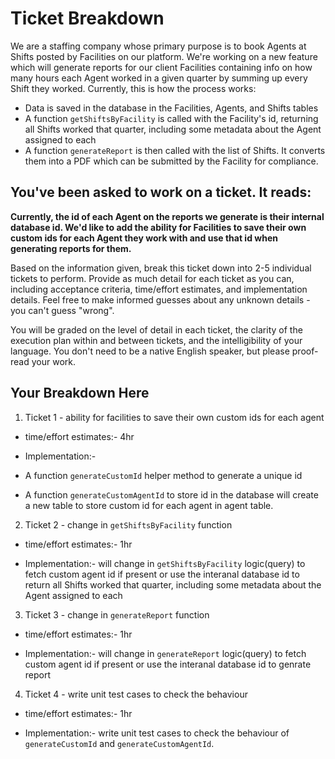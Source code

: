 # Ticket Breakdown
We are a staffing company whose primary purpose is to book Agents at Shifts posted by Facilities on our platform. We're working on a new feature which will generate reports for our client Facilities containing info on how many hours each Agent worked in a given quarter by summing up every Shift they worked. Currently, this is how the process works:

- Data is saved in the database in the Facilities, Agents, and Shifts tables
- A function `getShiftsByFacility` is called with the Facility's id, returning all Shifts worked that quarter, including some metadata about the Agent assigned to each
- A function `generateReport` is then called with the list of Shifts. It converts them into a PDF which can be submitted by the Facility for compliance.

## You've been asked to work on a ticket. It reads:

**Currently, the id of each Agent on the reports we generate is their internal database id. We'd like to add the ability for Facilities to save their own custom ids for each Agent they work with and use that id when generating reports for them.**


Based on the information given, break this ticket down into 2-5 individual tickets to perform. Provide as much detail for each ticket as you can, including acceptance criteria, time/effort estimates, and implementation details. Feel free to make informed guesses about any unknown details - you can't guess "wrong".


You will be graded on the level of detail in each ticket, the clarity of the execution plan within and between tickets, and the intelligibility of your language. You don't need to be a native English speaker, but please proof-read your work.

## Your Breakdown Here

1. Ticket 1 - ability for facilities to save their own custom ids for each agent

- time/effort estimates:- 4hr

- Implementation:-
- A function `generateCustomId` helper method to generate a unique id 
- A function `generateCustomAgentId` to store id in the database
will create a new table to store custom id for each agent in agent table. 

2. Ticket 2 - change in `getShiftsByFacility` function

- time/effort estimates:- 1hr

- Implementation:-
will change in `getShiftsByFacility` logic(query) to fetch custom agent id if present or use the interanal database id to return all Shifts worked that quarter, including some metadata about the Agent assigned to each


3. Ticket 3 - change in `generateReport` function

- time/effort estimates:- 1hr

- Implementation:-
will change in `generateReport` logic(query) to fetch custom agent id if present or use the interanal database id to genrate report


4. Ticket 4 - write unit test cases to check the behaviour

- time/effort estimates:- 1hr

- Implementation:-
write unit test cases to check the behaviour of `generateCustomId` and `generateCustomAgentId`.
